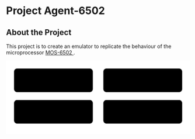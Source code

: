 <h1> Project Agent-6502 </h1>

<h2> About the Project </h2>
<p> 
  This project is to create an emulator to replicate the behaviour of the microprocessor 
    <a href="https://en.wikipedia.org/wiki/MOS_Technology_6502">
      MOS-6502
    </a>.
</p>

<p align="center">
  <a href="https://github.com/YourOrg/YourRepo">
    <img src="./Media/ToC.svg" alt="Project Table of Contents"/>
  </a>
</p>


